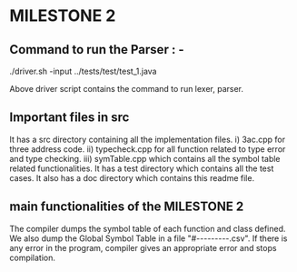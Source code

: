 # MILESTONE 2


## Command to run the Parser : -

./driver.sh -input ../tests/test/test_1.java

Above driver script contains the command to run lexer, parser.

## Important files in src

It has a src directory containing all the implementation files.
    i)  3ac.cpp for three address code.
    ii) typecheck.cpp for all function related to type error and type checking.
    iii) symTable.cpp which contains all the symbol table related functionalities. 
It has a test directory which contains all the test cases. 
It also has a doc directory which contains this readme file.

## main functionalities of the MILESTONE 2

The compiler dumps the symbol table of each function and class defined. 
We also dump the Global Symbol Table in a file "#---------.csv". 
If there is any error in the program, compiler gives an appropriate error and stops compilation.
